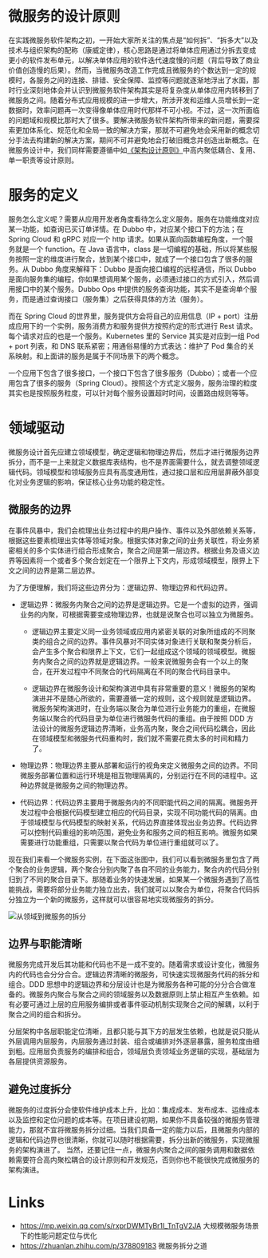 # 微服务的设计原则

在实践微服务软件架构之初，一开始大家所关注的焦点是“如何拆”、“拆多大”以及技术与组织架构的配称（康威定律），核心思路是通过将单体应用通过分拆去变成更小的软件发布单元，以解决单体应用的软件迭代速度慢的问题（背后导致了商业价值创造慢的后果）。然而，当微服务改造工作完成且微服务的个数达到一定的规模时，各服务之间的连接、排错、安全保障、监控等问题就逐渐地浮出了水面，那时行业深刻地体会并认识到微服务软件架构其实是将复杂度从单体应用内转移到了微服务之间。随着分布式应用规模的进一步增大，所涉开发和运维人员增长到一定数据时，效率问题再一次变得像单体应用时代那样不可小视。不过，这一次所面临的问题域和规模比那时大了很多。要解决微服务软件架构所带来的新问题，需要探索更加体系化、规范化和全局一致的解决方案，那就不可避免地会采用新的概念切分手法去构建新的解决方案，期间不可并避免地会打破旧概念并创造出新概念。在微服务设计中，我们同样需要遵循中如[《架构设计原则》](https://ng-tech.icu/books/SoftwareEngineering-Series/?q=架构设计原则)中高内聚低耦合、复用、单一职责等设计原则。

# 服务的定义

服务怎么定义呢？需要从应用开发者角度看待怎么定义服务。服务在功能维度对应某一功能，如查询已买订单详情。在 Dubbo 中，对应某个接口下的方法；在 Spring Cloud 和 gRPC 对应一个 http 请求。如果从面向函数编程角度，一个服务就是一个 function。在 Java 语言中，class 是一切编程的基础，所以将某些服务按照一定的维度进行聚合，放到某个接口中，就成了一个接口包含了很多的服务。从 Dubbo 角度来解释下：Dubbo 是面向接口编程的远程通信，所以 Dubbo 是面向服务集的编程，你如果想调用某个服务，必须通过接口的方式引入，然后调用接口中的某个服务。Dubbo Ops 中提供的服务查询功能，其实不是查询单个服务，而是通过查询接口（服务集）之后获得具体的方法（服务）。

而在 Spring Cloud 的世界里，服务提供方会将自己的应用信息（IP + port）注册成应用下的一个实例，服务消费方和服务提供方按照约定的形式进行 Rest 请求。每个请求对应的也是一个服务。Kubernetes 里的 Service 其实是对应到一组 Pod + port 列表，和 DNS 联系紧密；用通俗易懂的方式表达：维护了 Pod 集合的关系映射。和上面讲的服务是属于不同场景下的两个概念。

一个应用下包含了很多接口，一个接口下包含了很多服务（Dubbo）；或者一个应用包含了很多的服务（Spring Cloud）。按照这个方式定义服务，服务治理的粒度其实也是按照服务粒度，可以针对每个服务设置超时时间，设置路由规则等等。

# 领域驱动

微服务设计首先应建立领域模型，确定逻辑和物理边界后，然后才进行微服务边界拆分，而不是一上来就定义数据库表结构，也不是界面需要什么，就去调整领域逻辑代码。领域模型和领域服务应具有高度通用性，通过接口层和应用层屏蔽外部变化对业务逻辑的影响，保证核心业务功能的稳定性。

## 微服务的边界

在事件风暴中，我们会梳理出业务过程中的用户操作、事件以及外部依赖关系等，根据这些要素梳理出实体等领域对象。根据实体对象之间的业务关联性，将业务紧密相关的多个实体进行组合形成聚合，聚合之间是第一层边界。根据业务及语义边界等因素将一个或者多个聚合划定在一个限界上下文内，形成领域模型，限界上下文之间的边界是第二层边界。

为了方便理解，我们将这些边界分为：逻辑边界、物理边界和代码边界。

- 逻辑边界：微服务内聚合之间的边界是逻辑边界。它是一个虚拟的边界，强调业务的内聚，可根据需要变成物理边界，也就是说聚合也可以独立为微服务。

  - 逻辑边界主要定义同一业务领域或应用内紧密关联的对象所组成的不同聚类的组合之间的边界。事件风暴对不同实体对象进行关联和聚类分析后，会产生多个聚合和限界上下文，它们一起组成这个领域的领域模型。微服务内聚合之间的边界就是逻辑边界。一般来说微服务会有一个以上的聚合，在开发过程中不同聚合的代码隔离在不同的聚合代码目录中。

  - 逻辑边界在微服务设计和架构演进中具有非常重要的意义！微服务的架构演进并不是随心所欲的，需要遵循一定的规则，这个规则就是逻辑边界。微服务架构演进时，在业务端以聚合为单位进行业务能力的重组，在微服务端以聚合的代码目录为单位进行微服务代码的重组。由于按照 DDD 方法设计的微服务逻辑边界清晰，业务高内聚，聚合之间代码松耦合，因此在领域模型和微服务代码重构时，我们就不需要花费太多的时间和精力了。

- 物理边界：物理边界主要从部署和运行的视角来定义微服务之间的边界。不同微服务部署位置和运行环境是相互物理隔离的，分别运行在不同的进程中。这种边界就是微服务之间的物理边界。

- 代码边界：代码边界主要用于微服务内的不同职能代码之间的隔离。微服务开发过程中会根据代码模型建立相应的代码目录，实现不同功能代码的隔离。由于领域模型与代码模型的映射关系，代码边界直接体现出业务边界。代码边界可以控制代码重组的影响范围，避免业务和服务之间的相互影响。微服务如果需要进行功能重组，只需要以聚合代码为单位进行重组就可以了。

现在我们来看一个微服务实例，在下面这张图中，我们可以看到微服务里包含了两个聚合的业务逻辑，两个聚合分别内聚了各自不同的业务能力，聚合内的代码分别归到了不同的聚合目录下。那随着业务的快速发展，如果某一个微服务遇到了高性能挑战，需要将部分业务能力独立出去，我们就可以以聚合为单位，将聚合代码拆分独立为一个新的微服务，这样就可以很容易地实现微服务的拆分。

![从领域到微服务的拆分](https://s3.ax1x.com/2021/02/06/yJTdGF.png)

## 边界与职能清晰

微服务完成开发后其功能和代码也不是一成不变的。随着需求或设计变化，微服务内的代码也会分分合合。逻辑边界清晰的微服务，可快速实现微服务代码的拆分和组合。DDD 思想中的逻辑边界和分层设计也是为微服务各种可能的分分合合做准备的。微服务内聚合与聚合之间的领域服务以及数据原则上禁止相互产生依赖。如有必要可通过上层的应用服务编排或者事件驱动机制实现聚合之间的解耦，以利于聚合之间的组合和拆分。

分层架构中各层职能定位清晰，且都只能与其下方的层发生依赖，也就是说只能从外层调用内层服务，内层服务通过封装、组合或编排对外逐层暴露，服务粒度由细到粗。应用层负责服务的编排和组合，领域层负责领域业务逻辑的实现，基础层为各层提供资源服务。

## 避免过度拆分

微服务的过度拆分会使软件维护成本上升，比如：集成成本、发布成本、运维成本以及监控和定位问题的成本等。在项目建设初期，如果你不具备较强的微服务管理能力，那就不宜将微服务拆分过细。当我们具备一定的能力以后，且微服务内部的逻辑和代码边界也很清晰，你就可以随时根据需要，拆分出新的微服务，实现微服务的架构演进了。
当然，还要记住一点，微服务内聚合之间的服务调用和数据依赖需要符合高内聚松耦合的设计原则和开发规范，否则你也不能很快完成微服务的架构演进。

# Links

- https://mp.weixin.qq.com/s/rxprDWMTyBr1I_TnTgV2JA 大规模微服务场景下的性能问题定位与优化
- https://zhuanlan.zhihu.com/p/378809183 微服务拆分之道
